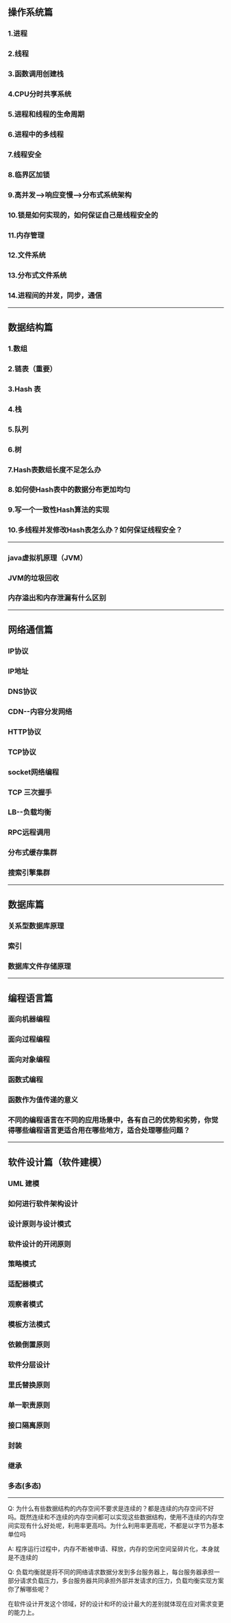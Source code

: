 ## 操作系统篇

### 1.进程

### 2.线程

### 3.函数调用创建栈

### 4.CPU分时共享系统

### 5.进程和线程的生命周期

### 6.进程中的多线程

### 7.线程安全

### 8.临界区加锁

### 9.高并发-->响应变慢-->分布式系统架构

### 10.锁是如何实现的，如何保证自己是线程安全的

### 11.内存管理

### 12.文件系统

### 13.分布式文件系统

### 14.进程间的并发，同步，通信

---------------------------

## 数据结构篇

### 1.数组

### 2.链表（重要）

### 3.Hash 表

### 4.栈

### 5.队列

### 6.树

### 7.Hash表数组长度不足怎么办

### 8.如何使Hash表中的数据分布更加均匀

### 9.写一个一致性Hash算法的实现

### 10.多线程并发修改Hash表怎么办？如何保证线程安全？

----------------

### java虚拟机原理（JVM）

### JVM的垃圾回收

### 内存溢出和内存泄漏有什么区别

-------------------------

## 网络通信篇

### IP协议

### IP地址

### DNS协议

### CDN--内容分发网络

### HTTP协议

### TCP协议

### socket网络编程

### TCP 三次握手

### LB--负载均衡

### RPC远程调用

### 分布式缓存集群

### 搜索引擎集群

--------------------------

## 数据库篇

### 关系型数据库原理

### 索引

### 数据库文件存储原理


--------------------------

## 编程语言篇

### 面向机器编程

### 面向过程编程

### 面向对象编程

### 函数式编程

### 函数作为值传递的意义

### 不同的编程语言在不同的应用场景中，各有自己的优势和劣势，你觉得哪些编程语言更适合用在哪些地方，适合处理哪些问题？

---------------------------

## 软件设计篇（软件建模）

### UML 建模

### 如何进行软件架构设计

### 设计原则与设计模式

### 软件设计的开闭原则

### 策略模式

### 适配器模式

### 观察者模式

### 模板方法模式

### 依赖倒置原则

### 软件分层设计

### 里氏替换原则

### 单一职责原则

### 接口隔离原则

### 封装

### 继承

### 多态(多态)



--------------------------

Q: 为什么有些数据结构的内存空间不要求是连续的？都是连续的内存空间不好吗。既然连续和不连续的内存空间都可以实现这些数据结构，使用不连续的内存空间实现有什么好处呢，利用率更高吗。为什么利用率更高呢，不都是以字节为基本单位吗

A: 程序运行过程中，内存不断被申请、释放，内存的空闲空间呈碎片化，本身就是不连续的

Q: 负载均衡就是将不同的网络请求数据分发到多台服务器上，每台服务器承担一部分请求负载压力，多台服务器共同承担外部并发请求的压力，负载均衡实现方案你了解哪些呢？

在软件设计开发这个领域，好的设计和坏的设计最大的差别就体现在应对需求变更的能力上。

